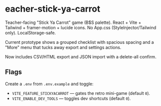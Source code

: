 # eacher-stick-ya-carrot

Teacher-facing "Stick Ya Carrot" game (B$S palette). React + Vite + Tailwind + framer-motion + lucide icons. No App.css (StyleInjector/Tailwind only). LocalStorage-safe.

Current prototype shows a grouped checklist with spacious spacing and a
"More" menu that tucks away export and settings actions.

Now includes CSV/HTML export and JSON import with a delete-all confirm.

## Flags

Create a `.env` from `.env.example` and toggle:

- `VITE_FEATURE_STICKYACARROT` — gates the retro mini-game (default `0`).
- `VITE_ENABLE_DEV_TOOLS` — toggles dev shortcuts (default `0`).

